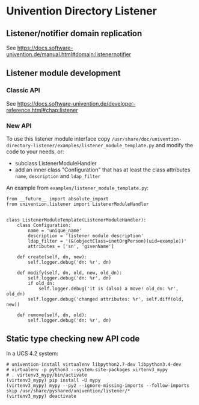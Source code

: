 # Univention Directory Listener

## Listener/notifier domain replication
See https://docs.software-univention.de/manual.html#domain:listenernotifier

## Listener module development

### Classic API

See https://docs.software-univention.de/developer-reference.html#chap:listener

### New API

To use this listener module interface copy `/usr/share/doc/univention-directory-listener/examples/listener_module_template.py` and modify the code to your needs, or:

* subclass ListenerModuleHandler
* add an inner class "Configuration" that has at least the class attributes `name`, `description` and `ldap_filter`


An example from `examples/listener_module_template.py`:

	from __future__ import absolute_import
	from univention.listener import ListenerModuleHandler


	class ListenerModuleTemplate(ListenerModuleHandler):
		class Configuration:
			name = 'unique_name'
			description = 'listener module description'
			ldap_filter = '(&(objectClass=inetOrgPerson)(uid=example))'
			attributes = ['sn', 'givenName']

		def create(self, dn, new):
			self.logger.debug('dn: %r', dn)

		def modify(self, dn, old, new, old_dn):
			self.logger.debug('dn: %r', dn)
			if old_dn:
				self.logger.debug('it is (also) a move! old_dn: %r', old_dn)
			self.logger.debug('changed attributes: %r', self.diff(old, new))

		def remove(self, dn, old):
			self.logger.debug('dn: %r', dn)

## Static type checking new API code

In a UCS 4.2 system:

	# univention-install virtualenv libpython2.7-dev libpython3.4-dev
	# virtualenv -p python3 --system-site-packages virtenv3_mypy
	# . virtenv3_mypy/bin/activate
	(virtenv3_mypy) pip install -U mypy
	(virtenv3_mypy) mypy --py2 --ignore-missing-imports --follow-imports skip /usr/share/pyshared/univention/listener/*
	(virtenv3_mypy) deactivate
